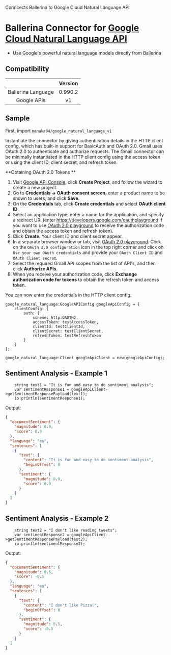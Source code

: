 Conncects Ballerina to Google Cloud Natural Language API

# Ballerina Connector for [Google Cloud Natural Language API](https://cloud.google.com/natural-language/)


* Use Google's powerful natural language models directly from Ballerina

## Compatibility
|                    |    Version     |  
|:------------------:|:--------------:|
| Ballerina Language | 0.990.2         |
| Google APIs          | v1             |

## Sample

First, import `menuka94/google_natural_language_v1`

Instantiate the connector by giving authentication details in the HTTP client config, which has built-in support for BasicAuth and OAuth 2.0. Gmail uses OAuth 2.0 to authenticate and authorize requests. The Gmail connector can be minimally instantiated in the HTTP client config using the access token or using the client ID, client secret, and refresh token.

**Obtaining OAuth 2.0 Tokens **

1. Visit [Google API Console](https://console.developers.google.com), click **Create Project**, and follow the wizard to create a new project.
2. Go to **Credentials -> OAuth consent screen**, enter a product name to be shown to users, and click **Save**.
3. On the **Credentials** tab, click **Create credentials** and select **OAuth client ID**. 
4. Select an application type, enter a name for the application, and specify a redirect URI (enter https://developers.google.com/oauthplayground if you want to use 
[OAuth 2.0 playground](https://developers.google.com/oauthplayground) to receive the authorization code and obtain the 
access token and refresh token). 
5. Click **Create**. Your client ID and client secret appear. 
6. In a separate browser window or tab, visit [OAuth 2.0 playground](https://developers.google.com/oauthplayground). Click on the `OAuth 2.0 configuration`
 icon in the top right corner and click on `Use your own OAuth credentials` and provide your `OAuth Client ID` and `OAuth Client secret`.
7. Select the required Gmail API scopes from the list of API's, and then click **Authorize APIs**.
8. When you receive your authorization code, click **Exchange authorization code for tokens** to obtain the refresh token and access token.

You can now enter the credentials in the HTTP client config. 
```ballerina
google_natural_language:GoogleAPIConfig googleApiConfig = {
    clientConfig: {
        auth: {
            scheme: http:OAUTH2,
            accessToken: testAccessToken,
            clientId: testClientId,
            clientSecret: testClientSecret,
            refreshToken: testRefreshToken
        }
    }
};

google_natural_language:Client googleApiClient = new(googleApiConfig);
```

## Sentiment Analysis - Example 1

```ballerina
    string text1 = "It is fun and easy to do sentiment analysis";
    var sentimentResponse1 = googleApiClient->getSentimentResponsePayload(text1);
    io:println(sentimentResponse1);
```

Output:
```json
{
  "documentSentiment": {
    "magnitude": 0.9,
    "score": 0.9
  },
  "language": "en",
  "sentences": [
    {
      "text": {
        "content": "It is fun and easy to do sentiment analysis",
        "beginOffset": 0
      },
      "sentiment": {
        "magnitude": 0.9,
        "score": 0.9
      }
    }
  ]
}
```

## Sentiment Analysis - Example 2

```ballerina
    string text2 = "I don't like reading tweets";
    var sentimentResponse2 = googleApiClient->getSentimentResponsePayload(text2);
    io:println(sentimentResponse2);
```

Output:

```json
{
  "documentSentiment": {
    "magnitude": 0.5,
    "score": -0.5
  },
  "language": "en",
  "sentences": [
    {
      "text": {
        "content": "I don't like Pizza!",
        "beginOffset": 0
      },
      "sentiment": {
        "magnitude": 0.5,
        "score": -0.5
      }
    }
  ]
}
```

